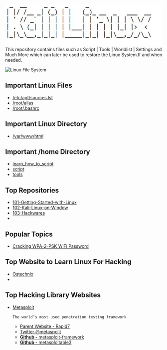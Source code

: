 ![Kali Linux Figlet](https://github.com/SanjeevStephan/Figlets/blob/master/images/figlet-kali-linux.jpg) <br/>
This repository contains files such as Script | Tools | Worldlist | Settings and Much More which can later be used to restore the Linux System.If and when needed. 

![Linux File System](https://lcom.static.linuxfound.org/sites/lcom/files/standard-unix-filesystem-hierarchy.png)

 
## Important Linux Files
* <a href="https://github.com/SanjeevStephan/Kali-Linux/blob/master/etc/apt/sources.list">/etc/apt/sources.lst </a>
* <a href="https://github.com/SanjeevStephan/Kali-Linux/blob/master/root/alias">/root/alias </a> 
* <a href="https://github.com/SanjeevStephan/Kali-Linux/blob/master/root/bashrc">/root/.bashrc </a>

## Important Linux Directory
* <a href="https://github.com/SanjeevStephan/Kali-Linux/tree/master/var/www/html">/var/www/html</a> 

## Important /home Directory
* <a href="https://github.com/SanjeevStephan/Kali-Linux/tree/master/home/script/learn_how_to_script">learn_how_to_script </a>
* <a href="https://github.com/SanjeevStephan/Kali-Linux/blob/master/home/script/readme.md">script </a> 
* <a href="https://github.com/SanjeevStephan/Kali-Linux/blob/master/home/tools/README.md">tools</a> 

## Top Repositories 
* <a href="https://github.com/SanjeevStephan/Linux/tree/master/101-Getting-Started-with-Linux">101-Getting-Started-with-Linux</a>
* <a href="https://github.com/SanjeevStephan/Linux/tree/master/102-Kali-Linux-on-Window">102-Kali-Linux-on-Window</a>
* <a href="https://github.com/SanjeevStephan/Linux/tree/master/103-Hackwares">103-Hackwares</a>
* <a href=""></a>

## Popular Topics
* <a href="https://github.com/SanjeevStephan/Kali-Linux/tree/master/home/script/wifi_hacking">Cracking WPA-2-PSK WiFi Password</a>

## Top Website to Learn Linux For Hacking
* <a href="https://www.ostechnix.com/">Ostechnix</a>
* <a href=""></a>

## Top Hacking Library Websites
* <a href="https://www.metasploit.com/">Metasploit</a>

      The world’s most used penetration testing framework
     * <a href="https://www.rapid7.com/">Parent Website - Rapid7</a>
     * <a href="https://twitter.com/metasploit">Twitter @metaspolit</a>
     * <a href="https://github.com/rapid7/metasploit-framework"><b>Github -</b> metasploit-framework </a>
     * <a href="https://github.com/rapid7/metasploitable3"><b>Github  -</b> metasploitable3</a>

